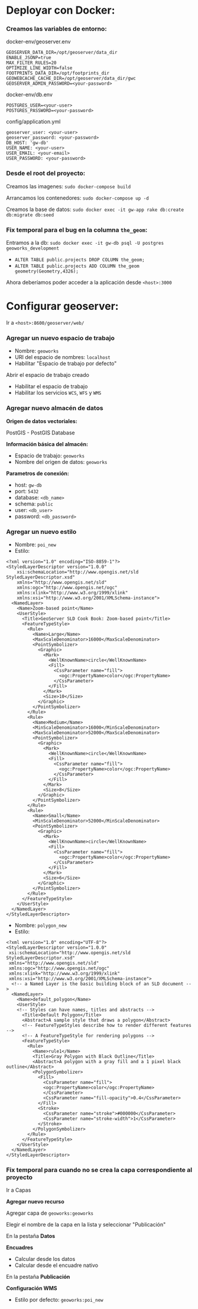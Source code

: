# Deployar con Docker:

### Creamos las variables de entorno:

docker-env/geoserver.env
```
GEOSERVER_DATA_DIR=/opt/geoserver/data_dir
ENABLE_JSONP=true
MAX_FILTER_RULES=20
OPTIMIZE_LINE_WIDTH=false
FOOTPRINTS_DATA_DIR=/opt/footprints_dir
GEOWEBCACHE_CACHE_DIR=/opt/geoserver/data_dir/gwc
GEOSERVER_ADMIN_PASSWORD=<your-password>
```

docker-env/db.env
```
POSTGRES_USER=<your-user>
POSTGRES_PASSWORD=<your-password>
```

config/application.yml
```
geoserver_user: <your-user>
geoserver_password: <your-password>
DB_HOST: 'gw-db'
USER_NAME: <your-user>
USER_EMAIL: <your-email>
USER_PASSWORD: <your-password>
```

### Desde el root del proyecto:

Creamos las imagenes: `sudo docker-compose build`

Arrancamos los contenedores: `sudo docker-compose up -d`

Creamos la base de datos: `sudo docker exec -it gw-app rake db:create db:migrate db:seed`

### Fix temporal para el bug en la columna `the_geom`:

Entramos a la db: `sudo docker exec -it gw-db psql -U postgres geoworks_development`

- `ALTER TABLE public.projects DROP COLUMN the_geom;`
- `ALTER TABLE public.projects ADD COLUMN the_geom geometry(Geometry,4326);`

Ahora deberíamos poder acceder a la aplicación desde `<host>:3000`

# Configurar geoserver:

Ir a `<host>:8600/geoserver/web/`

### Agregar un nuevo espacio de trabajo

- Nombre: `geoworks`
- URI del espacio de nombres: `localhost`
- Habilitar "Espacio de trabajo por defecto"

Abrir el espacio de trabajo creado

- Habilitar el espacio de trabajo
- Habilitar los servicios `WCS`, `WFS` y `WMS`

### Agregar nuevo almacén de datos

**Origen de datos vectoriales:**

PostGIS - PostGIS Database

**Información básica del almacén:**

- Espacio de trabajo: `geoworks`
- Nombre del origen de datos: `geoworks`

**Parametros de conexión:**

- host: `gw-db`
- port: `5432`
- database: `<db_name>`
- schema: `public`
- user: `<db_user>`
- password: `<db_password>`

### Agregar un nuevo estilo

- Nombre: `poi_new`
- Estilo:

```
<?xml version="1.0" encoding="ISO-8859-1"?>
<StyledLayerDescriptor version="1.0.0"
    xsi:schemaLocation="http://www.opengis.net/sld StyledLayerDescriptor.xsd"
    xmlns="http://www.opengis.net/sld"
    xmlns:ogc="http://www.opengis.net/ogc"
    xmlns:xlink="http://www.w3.org/1999/xlink"
    xmlns:xsi="http://www.w3.org/2001/XMLSchema-instance">
  <NamedLayer>
    <Name>Zoom-based point</Name>
    <UserStyle>
      <Title>GeoServer SLD Cook Book: Zoom-based point</Title>
      <FeatureTypeStyle>
        <Rule>
          <Name>Large</Name>
          <MaxScaleDenominator>16000</MaxScaleDenominator>
          <PointSymbolizer>
            <Graphic>
              <Mark>
                <WellKnownName>circle</WellKnownName>
                <Fill>
                  <CssParameter name="fill">
                  	<ogc:PropertyName>color</ogc:PropertyName>
                  </CssParameter>
                </Fill>
              </Mark>
              <Size>10</Size>
            </Graphic>
          </PointSymbolizer>
        </Rule>
        <Rule>
          <Name>Medium</Name>
          <MinScaleDenominator>16000</MinScaleDenominator>
          <MaxScaleDenominator>52000</MaxScaleDenominator>
          <PointSymbolizer>
            <Graphic>
              <Mark>
                <WellKnownName>circle</WellKnownName>
                <Fill>
                  <CssParameter name="fill">
                  	<ogc:PropertyName>color</ogc:PropertyName>
                  </CssParameter>
                </Fill>
              </Mark>
              <Size>8</Size>
            </Graphic>
          </PointSymbolizer>
        </Rule>
        <Rule>
          <Name>Small</Name>
          <MinScaleDenominator>52000</MinScaleDenominator>
          <PointSymbolizer>
            <Graphic>
              <Mark>
                <WellKnownName>circle</WellKnownName>
                <Fill>
                  <CssParameter name="fill">
                  	<ogc:PropertyName>color</ogc:PropertyName>
                  </CssParameter>
                </Fill>
              </Mark>
              <Size>6</Size>
            </Graphic>
          </PointSymbolizer>
        </Rule>
      </FeatureTypeStyle>
    </UserStyle>
  </NamedLayer>
</StyledLayerDescriptor>
```

- Nombre: `polygon_new`
- Estilo:
```
<?xml version="1.0" encoding="UTF-8"?>
<StyledLayerDescriptor version="1.0.0"
 xsi:schemaLocation="http://www.opengis.net/sld StyledLayerDescriptor.xsd"
 xmlns="http://www.opengis.net/sld"
 xmlns:ogc="http://www.opengis.net/ogc"
 xmlns:xlink="http://www.w3.org/1999/xlink"
 xmlns:xsi="http://www.w3.org/2001/XMLSchema-instance">
  <!-- a Named Layer is the basic building block of an SLD document -->
  <NamedLayer>
    <Name>default_polygon</Name>
    <UserStyle>
    <!-- Styles can have names, titles and abstracts -->
      <Title>Default Polygon</Title>
      <Abstract>A sample style that draws a polygon</Abstract>
      <!-- FeatureTypeStyles describe how to render different features -->
      <!-- A FeatureTypeStyle for rendering polygons -->
      <FeatureTypeStyle>
        <Rule>
          <Name>rule1</Name>
          <Title>Gray Polygon with Black Outline</Title>
          <Abstract>A polygon with a gray fill and a 1 pixel black outline</Abstract>
          <PolygonSymbolizer>
            <Fill>
              <CssParameter name="fill">
              <ogc:PropertyName>color</ogc:PropertyName>
              </CssParameter>
              <CssParameter name="fill-opacity">0.4</CssParameter>
            </Fill>
            <Stroke>
              <CssParameter name="stroke">#000000</CssParameter>
              <CssParameter name="stroke-width">1</CssParameter>
            </Stroke>
          </PolygonSymbolizer>
        </Rule>
      </FeatureTypeStyle>
    </UserStyle>
  </NamedLayer>
</StyledLayerDescriptor>
```

### Fix temporal para cuando no se crea la capa correspondiente al proyecto

Ir a Capas

**Agregar nuevo recurso**

Agregar capa de `geoworks:geoworks`

Elegir el nombre de la capa en la lista y seleccionar "Publicación"

En la pestaña **Datos**

**Encuadres**

- Calcular desde los datos
- Calcular desde el encuadre nativo

En la pestaña **Publicación**

**Configuración WMS**

- Estilo por defecto: `geoworks:poi_new`
